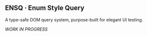 ENSQ · Enum Style Query
---
A type-safe DOM query system, purpose-built for elegant UI testing.

_WORK IN PROGRESS_
